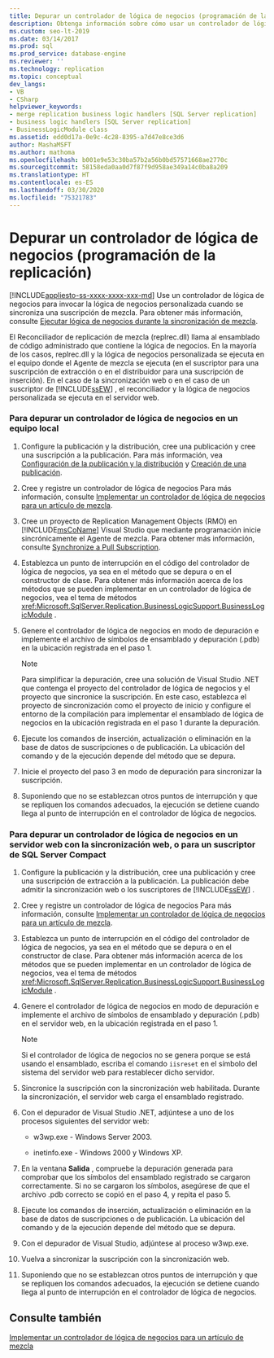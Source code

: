 ```yaml
---
title: Depurar un controlador de lógica de negocios (programación de la replicación)
description: Obtenga información sobre cómo usar un controlador de lógica de negocios para invocar la lógica de negocios personalizada cuando se sincroniza una suscripción de combinación.
ms.custom: seo-lt-2019
ms.date: 03/14/2017
ms.prod: sql
ms.prod_service: database-engine
ms.reviewer: ''
ms.technology: replication
ms.topic: conceptual
dev_langs:
- VB
- CSharp
helpviewer_keywords:
- merge replication business logic handlers [SQL Server replication]
- business logic handlers [SQL Server replication]
- BusinessLogicModule class
ms.assetid: edd0d17a-0e9c-4c28-8395-a7d47e8ce3d6
author: MashaMSFT
ms.author: mathoma
ms.openlocfilehash: b001e9e53c30ba57b2a56b0bd57571668ae2770c
ms.sourcegitcommit: 58158eda0aa0d7f87f9d958ae349a14c0ba8a209
ms.translationtype: HT
ms.contentlocale: es-ES
ms.lasthandoff: 03/30/2020
ms.locfileid: "75321783"
---
```

# <a name="debug-a-business-logic-handler-replication-programming"></a>Depurar un controlador de lógica de negocios (programación de la replicación)
[!INCLUDE[appliesto-ss-xxxx-xxxx-xxx-md](../../includes/appliesto-ss-xxxx-xxxx-xxx-md.md)]
  Use un controlador de lógica de negocios para invocar la lógica de negocios personalizada cuando se sincroniza una suscripción de mezcla. Para obtener más información, consulte [Ejecutar lógica de negocios durante la sincronización de mezcla](../../relational-databases/replication/merge/execute-business-logic-during-merge-synchronization.md).  
  
 El Reconciliador de replicación de mezcla (replrec.dll) llama al ensamblado de código administrado que contiene la lógica de negocios. En la mayoría de los casos, replrec.dll y la lógica de negocios personalizada se ejecuta en el equipo donde el Agente de mezcla se ejecuta (en el suscriptor para una suscripción de extracción o en el distribuidor para una suscripción de inserción). En el caso de la sincronización web o en el caso de un suscriptor de [!INCLUDE[ssEW](../../includes/ssew-md.md)] , el reconciliador y la lógica de negocios personalizada se ejecuta en el servidor web.  
  
### <a name="to-debug-a-business-logic-handler-on-a-local-computer"></a>Para depurar un controlador de lógica de negocios en un equipo local  
  
1.  Configure la publicación y la distribución, cree una publicación y cree una suscripción a la publicación. Para más información, vea [Configuración de la publicación y la distribución](../../relational-databases/replication/configure-publishing-and-distribution.md) y [Creación de una publicación](../../relational-databases/replication/publish/create-a-publication.md).  
  
2.  Cree y registre un controlador de lógica de negocios Para más información, consulte [Implementar un controlador de lógica de negocios para un artículo de mezcla](../../relational-databases/replication/implement-a-business-logic-handler-for-a-merge-article.md).  
  
3.  Cree un proyecto de Replication Management Objects (RMO) en [!INCLUDE[msCoName](../../includes/msconame-md.md)] Visual Studio que mediante programación inicie sincrónicamente el Agente de mezcla. Para obtener más información, consulte [Synchronize a Pull Subscription](../../relational-databases/replication/synchronize-a-pull-subscription.md).  
  
4.  Establezca un punto de interrupción en el código del controlador de lógica de negocios, ya sea en el método que se depura o en el constructor de clase. Para obtener más información acerca de los métodos que se pueden implementar en un controlador de lógica de negocios, vea el tema de métodos <xref:Microsoft.SqlServer.Replication.BusinessLogicSupport.BusinessLogicModule> .  
  
5.  Genere el controlador de lógica de negocios en modo de depuración e implemente el archivo de símbolos de ensamblado y depuración (.pdb) en la ubicación registrada en el paso 1.  
  
    > [!NOTE]  
    >  Para simplificar la depuración, cree una solución de Visual Studio .NET que contenga el proyecto del controlador de lógica de negocios y el proyecto que sincronice la suscripción. En este caso, establezca el proyecto de sincronización como el proyecto de inicio y configure el entorno de la compilación para implementar el ensamblado de lógica de negocios en la ubicación registrada en el paso 1 durante la depuración.  
  
6.  Ejecute los comandos de inserción, actualización o eliminación en la base de datos de suscripciones o de publicación. La ubicación del comando y de la ejecución depende del método que se depura.  
  
7.  Inicie el proyecto del paso 3 en modo de depuración para sincronizar la suscripción.  
  
8.  Suponiendo que no se establezcan otros puntos de interrupción y que se repliquen los comandos adecuados, la ejecución se detiene cuando llega al punto de interrupción en el controlador de lógica de negocios.  
  
### <a name="to-debug-a-business-logic-handler-on-a-web-server-using-web-synchronization-or-for-a-sql-server-compact-subscriber"></a>Para depurar un controlador de lógica de negocios en un servidor web con la sincronización web, o para un suscriptor de SQL Server Compact  
  
1.  Configure la publicación y la distribución, cree una publicación y cree una suscripción de extracción a la publicación. La publicación debe admitir la sincronización web o los suscriptores de [!INCLUDE[ssEW](../../includes/ssew-md.md)] .  
  
2.  Cree y registre un controlador de lógica de negocios Para más información, consulte [Implementar un controlador de lógica de negocios para un artículo de mezcla](../../relational-databases/replication/implement-a-business-logic-handler-for-a-merge-article.md).  
  
3.  Establezca un punto de interrupción en el código del controlador de lógica de negocios, ya sea en el método que se depura o en el constructor de clase. Para obtener más información acerca de los métodos que se pueden implementar en un controlador de lógica de negocios, vea el tema de métodos <xref:Microsoft.SqlServer.Replication.BusinessLogicSupport.BusinessLogicModule> .  
  
4.  Genere el controlador de lógica de negocios en modo de depuración e implemente el archivo de símbolos de ensamblado y depuración (.pdb) en el servidor web, en la ubicación registrada en el paso 1.  
  
    > [!NOTE]  
    >  Si el controlador de lógica de negocios no se genera porque se está usando el ensamblado, escriba el comando `iisreset` en el símbolo del sistema del servidor web para restablecer dicho servidor.  
  
5.  Sincronice la suscripción con la sincronización web habilitada. Durante la sincronización, el servidor web carga el ensamblado registrado.  
  
6.  Con el depurador de Visual Studio .NET, adjúntese a uno de los procesos siguientes del servidor web:  
  
    -   w3wp.exe - Windows Server 2003.  
  
    -   inetinfo.exe - Windows 2000 y Windows XP.  
  
7.  En la ventana **Salida** , compruebe la depuración generada para comprobar que los símbolos del ensamblado registrado se cargaron correctamente. Si no se cargaron los símbolos, asegúrese de que el archivo .pdb correcto se copió en el paso 4, y repita el paso 5.  
  
8.  Ejecute los comandos de inserción, actualización o eliminación en la base de datos de suscripciones o de publicación. La ubicación del comando y de la ejecución depende del método que se depura.  
  
9. Con el depurador de Visual Studio, adjúntese al proceso w3wp.exe.  
  
10. Vuelva a sincronizar la suscripción con la sincronización web.  
  
11. Suponiendo que no se establezcan otros puntos de interrupción y que se repliquen los comandos adecuados, la ejecución se detiene cuando llega al punto de interrupción en el controlador de lógica de negocios.  
  
## <a name="see-also"></a>Consulte también  
 [Implementar un controlador de lógica de negocios para un artículo de mezcla
](../../relational-databases/replication/implement-a-business-logic-handler-for-a-merge-article.md)  
  
  
